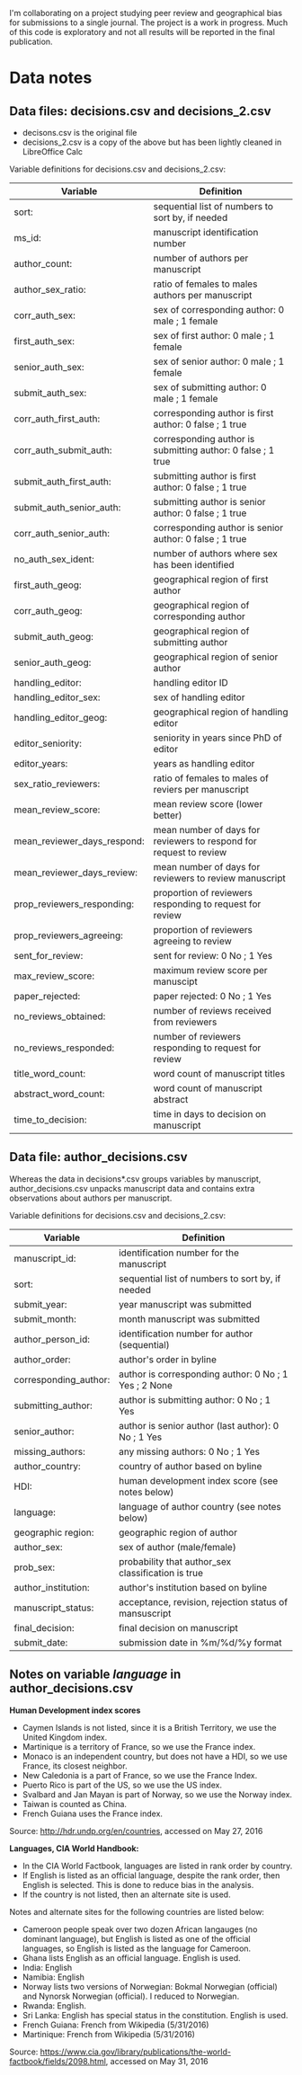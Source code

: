 I'm collaborating on a project studying peer review and geographical bias for
submissions to a single journal. The project is a work in progress. Much of
this code is exploratory and not all results will be reported in the final
publication.

# Data notes

## Data files: decisions.csv and decisions_2.csv

- decisons.csv is the original file
- decisions_2.csv is a copy of the above but has been lightly cleaned in
  LibreOffice Calc

Variable definitions for decisions.csv and decisions_2.csv:

Variable | Definition
-------- | ----------
sort: | sequential list of numbers to sort by, if needed
ms_id: | manuscript identification number
author_count: | number of authors per manuscript
author_sex_ratio: | ratio of females to males authors per manuscript
corr_auth_sex: | sex of corresponding author: 0 male ; 1 female
first_auth_sex: | sex of first author: 0 male ; 1 female
senior_auth_sex: | sex of senior author: 0 male ; 1 female
submit_auth_sex: | sex of submitting author: 0 male ; 1 female
corr_auth_first_auth: | corresponding author is first author: 0 false ; 1 true
corr_auth_submit_auth: | corresponding author is submitting author: 0 false ; 1 true
submit_auth_first_auth: | submitting author is first author: 0 false ; 1 true
submit_auth_senior_auth: | submitting author is senior author: 0 false ; 1 true
corr_auth_senior_auth: | corresponding author is senior author: 0 false ; 1 true
no_auth_sex_ident: | number of authors where sex has been identified
first_auth_geog: | geographical region of first author
corr_auth_geog: | geographical region of corresponding author
submit_auth_geog: | geographical region of submitting author
senior_auth_geog: | geographical region of senior author
handling_editor: | handling editor ID 
handling_editor_sex: | sex of handling editor
handling_editor_geog: | geographical region of handling editor
editor_seniority: | seniority in years since PhD of editor
editor_years: | years as handling editor
sex_ratio_reviewers: | ratio of females to males of reviers per manuscript 
mean_review_score: | mean review score (lower better) 
mean_reviewer_days_respond: | mean number of days for reviewers to respond for request to review
mean_reviewer_days_review: | mean number of days for reviewers to review manuscript
prop_reviewers_responding: | proportion of reviewers responding to request for review
prop_reviewers_agreeing: | proportion of reviewers agreeing to review
sent_for_review: | sent for review: 0 No ; 1 Yes 
max_review_score: | maximum review score per manuscipt
paper_rejected: | paper rejected: 0 No ; 1 Yes
no_reviews_obtained: | number of reviews received from reviewers
no_reviews_responded: | number of reviewers responding to request for review
title_word_count: | word count of manuscript titles
abstract_word_count: | word count of manuscript abstract
time_to_decision: | time in days to decision on manuscript

## Data file: author_decisions.csv

Whereas the data in decisions*.csv groups variables by manuscript, author_decisions.csv unpacks manuscript data and contains extra observations about authors per manuscript.

Variable definitions for decisions.csv and decisions_2.csv:

Variable | Definition
-------- | ----------
manuscript_id: | identification number for the manuscript
sort: | sequential list of numbers to sort by, if needed
submit_year: | year manuscript was submitted
submit_month: | month manuscript was submitted
author_person_id: | identification number for author (sequential)
author_order: | author's order in byline
corresponding_author: | author is corresponding author: 0 No ; 1 Yes ; 2 None
submitting_author: | author is submitting author: 0 No ; 1 Yes
senior_author: | author is senior author (last author): 0 No ; 1 Yes
missing_authors: | any missing authors: 0 No ; 1 Yes 
author_country: | country of author based on byline
HDI: | human development index score (see notes below)
language: | language of author country (see notes below)
geographic region: | geographic region of author
author_sex: | sex of author (male/female)
prob_sex: | probability that author_sex classification is true
author_institution: | author's institution based on byline 
manuscript_status: | acceptance, revision, rejection status of mansuscript 
final_decision: | final decision on manuscript
submit_date: | submission date in %m/%d/%y format

## Notes on variable *language* in author_decisions.csv

**Human Development index scores**

- Caymen Islands is not listed, since it is a British Territory, we use the United Kingdom index.
- Martinique is a territory of France, so we use the France index.
- Monaco is an independent country, but does not have a HDI, so we use France, its closest neighbor.
- New Caledonia is a part of France, so we use the France Index.
- Puerto Rico is part of the US, so we use the US index.
- Svalbard and Jan Mayan is part of Norway, so we use the Norway index.
- Taiwan is counted as China.
- French Guiana uses the France index.

Source: http://hdr.undp.org/en/countries, accessed on May 27, 2016

**Languages, CIA World Handbook:**

- In the CIA World Factbook, languages are listed in rank order by country.
- If English is listed as an official language, despite the rank order, then English is selected. This is done to reduce bias in the analysis.
- If the country is not listed, then an alternate site is used.

Notes and alternate sites for the following countries are listed below:

- Cameroon people speak over two dozen African langauges (no dominant language), but English is listed as one of the official languages, so English is listed as the language for Cameroon.
- Ghana lists English as an official language. English is used.
- India: English
- Namibia: English
- Norway lists two versions of Norwegian: Bokmal Norwegian (official) and Nynorsk Norwegian (official). I reduced to Norwegian.
- Rwanda: English.
- Sri Lanka: English has special status in the constitution. English is used.
- French Guiana: French from Wikipedia (5/31/2016)
- Martinique: French from Wikipedia (5/31/2016)

Source: 
https://www.cia.gov/library/publications/the-world-factbook/fields/2098.html, 
accessed on May 31, 2016
